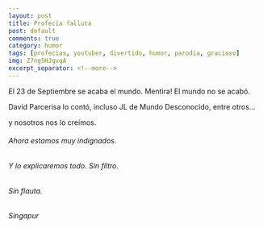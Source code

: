 ```yaml
---
layout: post
title: Profecía falluta
post: default
comments: true
category: humor
tags: [profecias, youtuber, divertido, humor, parodia, gracioso]
img: Z7ng5HJgvqA
excerpt_separator: <!--more-->
---
```


El 23 de Septiembre se acaba el mundo. Mentira! El mundo no se acabó.

David Parcerisa lo contó, incluso JL de Mundo Desconocido, entre otros…

y nosotros nos lo creímos.

<!--more-->


###### Ahora estamos muy indignados.

###### Y lo explicaremos todo. Sin filtro.

###### Sin flauta.

###### Singapur